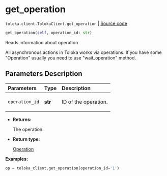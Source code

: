 # get_operation
`toloka.client.TolokaClient.get_operation` | [Source code](https://github.com/Toloka/toloka-kit/blob/v0.1.24/src/client.py#L44)

```python
get_operation(self, operation_id: str)
```

Reads information about operation


All asynchronous actions in Toloka works via operations. If you have some "Operation" usually you need to use
"wait_operation" method.

## Parameters Description

| Parameters | Type | Description |
| :----------| :----| :-----------|
`operation_id`|**str**|<p>ID of the operation.</p>

* **Returns:**

  The operation.

* **Return type:**

  [Operation](toloka.client.operations.Operation.md)

**Examples:**

```python
op = toloka_client.get_operation(operation_id='1')
```
